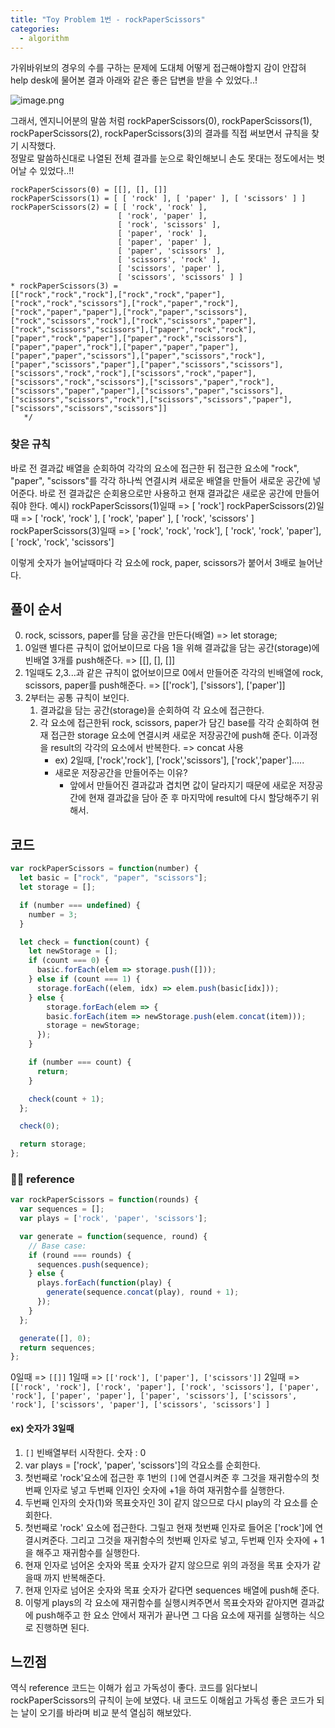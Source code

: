 ```yaml
---
title: "Toy Problem 1번 - rockPaperScissors"
categories:
  - algorithm
---
```


가위바위보의 경우의 수를 구하는 문제에 도대체 어떻게 접근해야할지 감이 안잡혀
help desk에 물어본 결과 아래와 같은 좋은 답변을 받을 수 있었다..!

![image.png](https://images.velog.io/post-images/yhe228/deab6720-2140-11ea-9c2e-09a6267319ca/image.png)

그래서, 엔지니어분의 말씀 처럼 rockPaperScissors(0), rockPaperScissors(1), rockPaperScissors(2), rockPaperScissors(3)의 결과를 직접 써보면서 규칙을 찾기 시작했다.  
정말로 말씀하신대로 나열된 전체 결과를 눈으로 확인해보니 손도 못대는 정도에서는 벗어날 수 있었다..!! 
```
rockPaperScissors(0) = [[], [], []]
rockPaperScissors(1) = [ [ 'rock' ], [ 'paper' ], [ 'scissors' ] ]
rockPaperScissors(2) = [ [ 'rock', 'rock' ],
                        [ 'rock', 'paper' ],
                        [ 'rock', 'scissors' ],
                        [ 'paper', 'rock' ],
                        [ 'paper', 'paper' ],
                        [ 'paper', 'scissors' ],
                        [ 'scissors', 'rock' ],
                        [ 'scissors', 'paper' ],
                        [ 'scissors', 'scissors' ] ]
* rockPaperScissors(3) = 
[["rock","rock","rock"],["rock","rock","paper"],
["rock","rock","scissors"],["rock","paper","rock"],
["rock","paper","paper"],["rock","paper","scissors"],
["rock","scissors","rock"],["rock","scissors","paper"],
["rock","scissors","scissors"],["paper","rock","rock"],
["paper","rock","paper"],["paper","rock","scissors"],
["paper","paper","rock"],["paper","paper","paper"],
["paper","paper","scissors"],["paper","scissors","rock"],
["paper","scissors","paper"],["paper","scissors","scissors"],
["scissors","rock","rock"],["scissors","rock","paper"],
["scissors","rock","scissors"],["scissors","paper","rock"],
["scissors","paper","paper"],["scissors","paper","scissors"],
["scissors","scissors","rock"],["scissors","scissors","paper"],
["scissors","scissors","scissors"]]
   */
```

### 찾은 규칙
바로 전 결과값 배열을 순회하여 각각의 요소에 접근한 뒤 접근한 요소에 "rock", "paper", "scissors"를 각각 하나씩 연결시켜 새로운 배열을 만들어 새로운 공간에 넣어준다.
바로 전 결과값은 순회용으로만 사용하고 현재 결과값은 새로운 공간에 만들어줘야 한다.
예시) 
rockPaperScissors(1)일때 => [ 'rock']
rockPaperScissors(2)일때 => [ 'rock', 'rock' ], [ 'rock', 'paper' ], [ 'rock', 'scissors' ]
rockPaperScissors(3)일때 => [ 'rock', 'rock', 'rock'], [ 'rock', 'rock', 'paper'], [ 'rock', 'rock', 'scissors']

이렇게 숫자가 늘어날때마다 각 요소에 rock, paper, scissors가 붙어서 3배로 늘어난다.

## 풀이 순서
0. rock, scissors, paper를 담을 공간을 만든다(배열) => let storage;
1. 0일땐 별다른 규칙이 없어보이므로 다음 1을 위해 결과값을 담는 공간(storage)에 빈배열 3개를 push해준다. => [[], [], []]
2. 1일때도 2,3...과 같은 규칙이 없어보이므로 0에서 만들어준 각각의 빈배열에 rock, scissors, paper를 push해준다. => [['rock'], ['sissors'], ['paper']]
3. 2부터는 공통 규칙이 보인다.
	1. 결과값을 담는 공간(storage)을 순회하여 각 요소에 접근한다.
    2. 각 요소에 접근한뒤 rock, scissors, paper가 담긴 base를 각각 순회하여 현재 접근한 storage 요소에 연결시켜 새로운 저장공간에 push해 준다. 이과정을 result의 각각의 요소에서 반복한다. => concat 사용
    	- ex) 2일때, ['rock','rock'], ['rock','scissors'], ['rock','paper'].....
        - 새로운 저장공간을 만들어주는 이유?
        	- 앞에서 만들어진 결과값과 겹치면 값이 달라지기 때문에 새로운 저장공간에 현재 결과값을 담아 준 후 마지막에 result에 다시 할당해주기 위해서.

## 코드
```js
var rockPaperScissors = function(number) {
  let basic = ["rock", "paper", "scissors"];
  let storage = [];

  if (number === undefined) {
    number = 3;
  }

  let check = function(count) {
    let newStorage = [];
    if (count === 0) {
      basic.forEach(elem => storage.push([]));
    } else if (count === 1) {
      storage.forEach((elem, idx) => elem.push(basic[idx]));
    } else {
        storage.forEach(elem => {
        basic.forEach(item => newStorage.push(elem.concat(item)));
        storage = newStorage;
      });
    }

    if (number === count) {
      return;
    }

    check(count + 1);
  };

  check(0);

  return storage;
};
```



### 👨‍🏫 reference
```js
var rockPaperScissors = function(rounds) {
  var sequences = [];
  var plays = ['rock', 'paper', 'scissors'];

  var generate = function(sequence, round) {
    // Base case:
    if (round === rounds) {
      sequences.push(sequence);
    } else {
      plays.forEach(function(play) {
        generate(sequence.concat(play), round + 1);
      });
    }
  };

  generate([], 0);
  return sequences;
};
```
0일때 => ` [[]] `
1일때 => `[['rock'], ['paper'], ['scissors']]`
2일때 => `[['rock', 'rock'], ['rock', 'paper'], ['rock', 'scissors'], ['paper', 'rock'], ['paper', 'paper'], ['paper', 'scissors'], ['scissors', 'rock'], ['scissors', 'paper'], ['scissors', 'scissors'] ]`

#### ex) 숫자가 3일때
1. `[]` 빈배열부터 시작한다. 숫자 : 0
2.  var plays = ['rock', 'paper', 'scissors']의 각요소를 순회한다.
3. 첫번째로 'rock'요소에 접근한 후 1번의 `[]`에 연결시켜준 후 그것을 재귀함수의 첫번째 인자로 넣고 두번째 인자인 숫자에 +1을 하여 재귀함수를 실행한다.
4. 두번째 인자의 숫자(1)와 목표숫자인 3이 같지 않으므로 다시 play의 각 요소를 순회한다.
5. 첫번째로 'rock' 요소에 접근한다. 그릴고 현재 첫번째 인자로 들어온 ['rock']에 연결시켜준다. 그리고 그것을 재귀함수의 첫번째 인자로 넣고, 두번째 인자 숫자에 + 1을 해주고 재귀함수를 실행한다.
6. 현재 인자로 넘어온 숫자와 목표 숫자가 같지 않으므로 위의 과정을 목표 숫자가 같을때 까지 반복해준다.
7. 현재 인자로 넘어온 숫자와 목표 숫자가 같다면 sequences 배열에 push해 준다.
8. 이렇게 plays의 각 요소에 재귀함수를 실행시켜주면서 목표숫자와 같아지면 결과값에 push해주고 한 요소 안에서 재귀가 끝나면 그 다음 요소에 재귀를 실행하는 식으로 진행하면 된다.

## 느낀점
역식 reference 코드는 이해가 쉽고 가독성이 좋다. 코드를 읽다보니 rockPaperScissors의 규칙이 눈에 보였다.
내 코드도 이해쉽고 가독성 좋은 코드가 되는 날이 오기를 바라며 비교 분석 열심히 해보았다.
